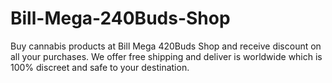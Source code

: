 # Bill-Mega-240Buds-Shop
Buy cannabis products at Bill Mega 420Buds Shop and receive discount on all your purchases. We offer free shipping and deliver is worldwide which is 100% discreet and safe to your destination.
